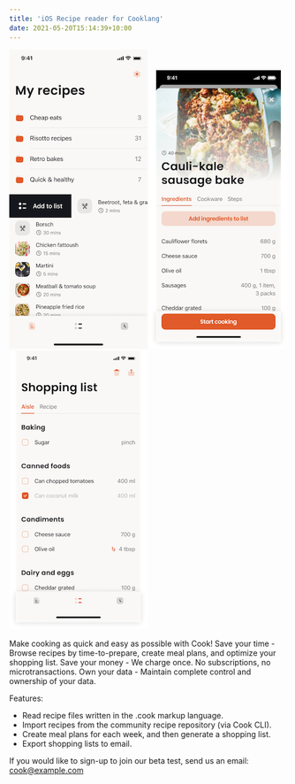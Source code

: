 ```yaml
---
title: 'iOS Recipe reader for Cooklang'
date: 2021-05-20T15:14:39+10:00
---
```


![Recipes](/app/recipes.png)
![Recipe](/app/recipe-ingredients.png)
![Shopping list](/app/shopping-list.png)

Make cooking as quick and easy as possible with Cook! 
Save your time - Browse recipes by time-to-prepare, create meal plans, and optimize your shopping list.
Save your money - We charge once. No subscriptions, no microtransactions.
Own your data - Maintain complete control and ownership of your data.

Features:
- Read recipe files written in the .cook markup language.
- Import recipes from the community recipe repository (via Cook CLI).
- Create meal plans for each week, and then generate a shopping list.
- Export shopping lists to email.

If you would like to sign-up to join our beta test, send us an email: cook@example.com